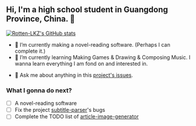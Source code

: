 ## Hi, I'm a high school student in Guangdong Province, China. 👋

[![Rotten-LKZ's GitHub stats](https://github-readme-stats.vercel.app/api?username=Rotten-LKZ)](https://github.com/anuraghazra/github-readme-stats)

- 🔭 I’m currently making a novel-reading software. (Perhaps I can complete it.)
- 🌱 I’m currently learning Making Games & Drawing & Composing Music. I wanna learn everything I am fond on and interested in.
<!-- 
- 👯 I’m looking to collaborate on ...
- 🤔 I’m looking for help with ... 
-->
- 💬 Ask me about anything in this [project's issues](https://github.com/Rotten-LKZ/Rotten-LKZ/issues).
<!-- 
- 📫 How to reach me: ...
- 😄 Pronouns: ...
- ⚡ Fun fact: ...
-->

### What I gonna do next?

- [ ] A novel-reading software
- [ ] Fix the project [subtitle-parser](https://github.com/Rotten-LKZ/subtitle-parser)'s bugs
- [ ] Complete the TODO list of [article-image-generator](https://github.com/Rotten-LKZ/article-image-generator)
